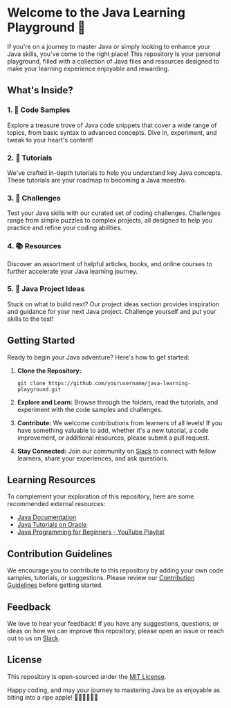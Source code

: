 # Welcome to the Java Learning Playground 🚀

If you're on a journey to master Java or simply looking to enhance your Java skills, you've come to the right place! This repository is your personal playground, filled with a collection of Java files and resources designed to make your learning experience enjoyable and rewarding.

## What's Inside?

### 1. 📂 **Code Samples**
   Explore a treasure trove of Java code snippets that cover a wide range of topics, from basic syntax to advanced concepts. Dive in, experiment, and tweak to your heart's content!

### 2. 📝 **Tutorials**
   We've crafted in-depth tutorials to help you understand key Java concepts. These tutorials are your roadmap to becoming a Java maestro.

### 3. 🧩 **Challenges**
   Test your Java skills with our curated set of coding challenges. Challenges range from simple puzzles to complex projects, all designed to help you practice and refine your coding abilities.

### 4. 📚 **Resources**
   Discover an assortment of helpful articles, books, and online courses to further accelerate your Java learning journey.

### 5. 🤖 **Java Project Ideas**
   Stuck on what to build next? Our project ideas section provides inspiration and guidance for your next Java project. Challenge yourself and put your skills to the test!

## Getting Started

Ready to begin your Java adventure? Here's how to get started:

1. **Clone the Repository:**
   ```
   git clone https://github.com/yourusername/java-learning-playground.git
   ```

2. **Explore and Learn:**
   Browse through the folders, read the tutorials, and experiment with the code samples and challenges.

3. **Contribute:**
   We welcome contributions from learners of all levels! If you have something valuable to add, whether it's a new tutorial, a code improvement, or additional resources, please submit a pull request.

4. **Stay Connected:**
   Join our community on [Slack](https://slack.java-learners.org) to connect with fellow learners, share your experiences, and ask questions.

## Learning Resources

To complement your exploration of this repository, here are some recommended external resources:

- [Java Documentation](https://docs.oracle.com/en/java/)
- [Java Tutorials on Oracle](https://docs.oracle.com/javase/tutorial/)
- [Java Programming for Beginners - YouTube Playlist](https://www.youtube.com/playlist?list=PLqq-6Pq4lTTZSKAFG6aCDVDP86Qx4lNas)

## Contribution Guidelines

We encourage you to contribute to this repository by adding your own code samples, tutorials, or suggestions. Please review our [Contribution Guidelines](CONTRIBUTING.md) before getting started.

## Feedback

We love to hear your feedback! If you have any suggestions, questions, or ideas on how we can improve this repository, please open an issue or reach out to us on [Slack](https://slack.java-learners.org).

## License

This repository is open-sourced under the [MIT License](LICENSE.md).

Happy coding, and may your journey to mastering Java be as enjoyable as biting into a ripe apple! 🍏👩‍💻🍎👨‍💻
